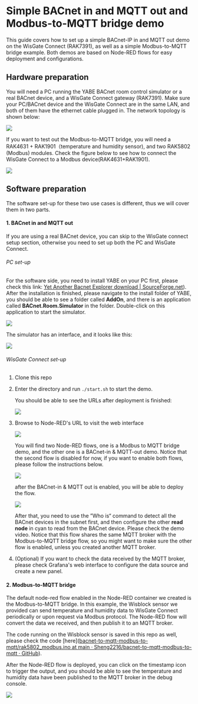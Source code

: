 # Simple BACnet in and MQTT out and Modbus-to-MQTT bridge demo

This guide covers how to set up a simple BACnet-IP in and MQTT out demo on the WisGate Connect (RAK7391), as well as a simple Modbus-to-MQTT bridge example. Both demos are based on Node-RED flows for easy deployment and configurations. 

## Hardware preparation

You will need a PC running the YABE BACnet room control simulator or a real BACnet device, and a WisGate Connect gateway (RAK7391). Make sure your PC/BACnet device and the WisGate Connect are in the same LAN, and both of them have the ethernet cable plugged in. The network topology is shown below:

![](assets\1.png)

If you want to test out the Modbus-to-MQTT bridge, you will need a RAK4631 + RAK1901（temperature and humidity sensor), and two RAK5802 (Modbus) modules. Check the figure below to see how to connect the WisGate Connect to a Modbus device(RAK4631+RAK1901).

![](assets\modbus-connection.jpg)

## Software preparation

The software set-up for these two use cases is different, thus we will cover them in two parts.

#### 1. BACnet in and MQTT out

If you are using a real BACnet device, you can skip to the WisGate connect setup section, otherwise you need to set up both the PC and WisGate Connect.

###### PC set-up

For the software side, you need to install YABE on your PC first, please check this link: [Yet Another Bacnet Explorer download | SourceForge.net](https://sourceforge.net/projects/yetanotherbacnetexplorer/)). After the installation is finished, please navigate to the install folder of YABE, you should be able to see a folder called **AddOn**, and there is an application called **BACnet.Room.Simulator** in the folder. Double-click on this application to start the simulator.

![](assets/2.png)

The simulator has an interface, and it looks like this:

![](assets/3.png)

###### WisGate Connect set-up

1. Clone this repo

2. Enter the directory and run `./start.sh` to start the demo.
   
   You should be able to see the URLs after deployment is finished:
   
   ![](assets/4.png)

3. Browse to Node-RED's URL to visit the web interface
   
   ![](assets\node-red-flows.png)
   
   You will find two Node-RED flows, one is a Modbus to MQTT bridge demo, and the other one is a BACnet-in & MQTT-out demo. Notice that the second flow is disabled for now, if you want to enable both flows, please follow the instructions below.
   
   ![](assets\enable-bacnet-in-mqtt-out-flow.png)
   
   after the BACnet-in & MQTT out is enabled, you will be able to deploy the flow.
   
   ![](assets\bacnet-in&mqtt-out.png)
   
   After that, you need to use the ”Who is“ command to detect all the BACnet devices in the subnet first, and then configure the other **read node** in cyan to read from the BACnet device. Please check the demo video. Notice that this flow shares the same MQTT broker with the Modbus-to-MQTT bridge flow, so you might want to make sure the other flow is enabled, unless you created another MQTT broker.

4. (Optional) If you want to check the data received by the MQTT broker, please check Grafana's web interface to configure the data source and create a new panel.

#### 2. Modbus-to-MQTT bridge

The default node-red flow enabled in the Node-RED container we created is the Modbus-to-MQTT bridge. In this example, the Wisblock sensor we provided can send temperature and humidity data to WisGate Connect periodically or upon request via Modbus protocol. The Node-RED flow will convert the data we received, and then publish it to an MQTT broker.

The code running on the Wisblock sensor is saved in this repo as well, please check the code [here]([bacnet-to-mqtt-modbus-to-mqtt/rak5802_modbus.ino at main · Sheng2216/bacnet-to-mqtt-modbus-to-mqtt · GitHub](https://github.com/Sheng2216/bacnet-to-mqtt-modbus-to-mqtt/blob/main/rak5802_modbus_device/rak5802_modbus.ino)). 

After the Node-RED flow is deployed, you can click on the timestamp icon to trigger the output, and you should be able to see the temperature and humidity data have been published to the MQTT broker in the debug console.

![](assets\Modbus-to-MQTT-bridge.jpg)

